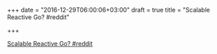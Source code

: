 +++
date = "2016-12-29T06:00:06+03:00"
draft = true
title = "Scalable Reactive Go?  #reddit"

+++

<p><a href="https://t.co/4PhLxQuAq7">Scalable Reactive Go?  #reddit</a></p>
